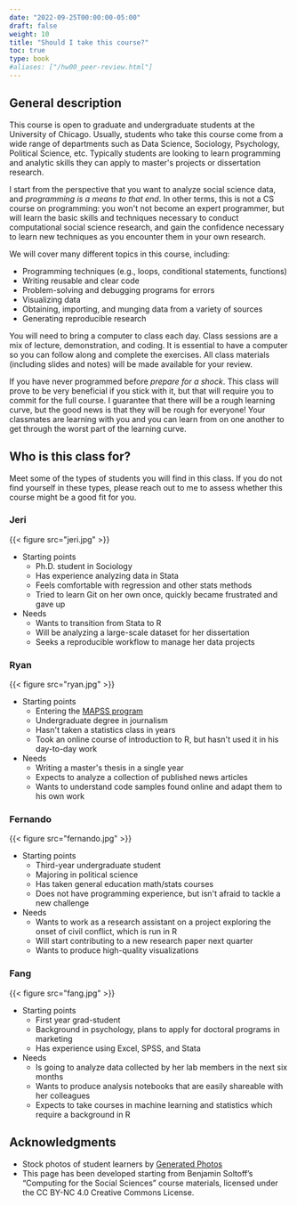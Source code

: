 ```yaml
---
date: "2022-09-25T00:00:00-05:00"
draft: false
weight: 10
title: "Should I take this course?"
toc: true
type: book
#aliases: ["/hw00_peer-review.html"]
---
```



## General description

This course is open to graduate and undergraduate students at the University of Chicago. Usually, students who take this course come from a wide range of departments such as Data Science, Sociology, Psychology, Political Science, etc. Typically students are looking to learn programming and analytic skills they can apply to master's projects or dissertation research.

I start from the perspective that you want to analyze social science data, and *programming is a means to that end*. In other terms, this is not a CS course on programming: you won't not become an expert programmer, but will learn the basic skills and techniques necessary to conduct computational social science research, and gain the confidence necessary to learn new techniques as you encounter them in your own research.

We will cover many different topics in this course, including:
* Programming techniques (e.g., loops, conditional statements, functions)
* Writing reusable and clear code
* Problem-solving and debugging programs for errors
* Visualizing data
* Obtaining, importing, and munging data from a variety of sources
* Generating reproducible research

You will need to bring a computer to class each day. Class sessions are a mix of lecture, demonstration, and coding. It is essential to have a computer so you can follow along and complete the exercises. All class materials (including slides and notes) will be made available for your review.

If you have never programmed before *prepare for a shock*. This class will prove to be very beneficial if you stick with it, but that will require you to commit for the full course. I guarantee that there will be a rough learning curve, but the good news is that they will be rough for everyone! Your classmates are learning with you and you can learn from on one another to get through the worst part of the learning curve.


## Who is this class for?

Meet some of the types of students you will find in this class. If you do not find yourself in these types, please reach out to me to assess whether this course might be a good fit for you.

### Jeri

{{< figure src="jeri.jpg" >}}

* Starting points
    * Ph.D. student in Sociology
    * Has experience analyzing data in Stata
    * Feels comfortable with regression and other stats methods 
    * Tried to learn Git on her own once, quickly became frustrated and gave up
* Needs
    * Wants to transition from Stata to R 
    * Will be analyzing a large-scale dataset for her dissertation
    * Seeks a reproducible workflow to manage her data projects

### Ryan

{{< figure src="ryan.jpg" >}}

* Starting points
    * Entering the [MAPSS program](https://mapss.uchicago.edu/)
    * Undergraduate degree in journalism
    * Hasn't taken a statistics class in years
    * Took an online course of introduction to R, but hasn't used it in his day-to-day work
* Needs
    * Writing a master's thesis in a single year
    * Expects to analyze a collection of published news articles 
    * Wants to understand code samples found online and adapt them to his own work


### Fernando

{{< figure src="fernando.jpg" >}}

* Starting points
    * Third-year undergraduate student
    * Majoring in political science
    * Has taken general education math/stats courses
    * Does not have programming experience, but isn't afraid to tackle a new challenge
* Needs
    * Wants to work as a research assistant on a project exploring the onset of civil conflict, which is run in R
    * Will start contributing to a new research paper next quarter
    * Wants to produce high-quality visualizations
    

### Fang

{{< figure src="fang.jpg" >}}

* Starting points
    * First year grad-student
    * Background in psychology, plans to apply for doctoral programs in marketing
    * Has experience using Excel, SPSS, and Stata
* Needs
    * Is going to analyze data collected by her lab members in the next six months
    * Wants to produce analysis notebooks that are easily shareable with her colleagues
    * Expects to take courses in machine learning and statistics which require a background in R

<!--
By the end of the first week, you should make sure you can access the following software:

* [R](https://www.r-project.org/) - the easiest approach is to select a [pre-compiled binary appropriate for your operating system](https://cran.rstudio.com/).
* [RStudio's IDE](https://www.rstudio.com/products/RStudio/) - this is a powerful user interface for programming in R.
* [Git](https://git-scm.com/) - Git is a [version control system](https://en.wikipedia.org/wiki/Version_control) which is used to manage projects and track changes in computer files. Once installed, it can be integrated into RStudio to manage your course assignments and other projects.

Comprehensive instructions for downloading and setting up this software can be found [here](/setup/).
-->

## Acknowledgments

* Stock photos of student learners by [Generated Photos](https://generated.photos/)
* This page has been developed starting from Benjamin Soltoff’s “Computing for the Social Sciences” course materials, licensed under the CC BY-NC 4.0 Creative Commons License.
